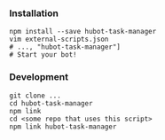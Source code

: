 ### Installation

```
npm install --save hubot-task-manager
vim external-scripts.json
# ..., "hubot-task-manager"]
# Start your bot!
```

### Development

```
git clone ...
cd hubot-task-manager
npm link
cd <some repo that uses this script>
npm link hubot-task-manager
```
